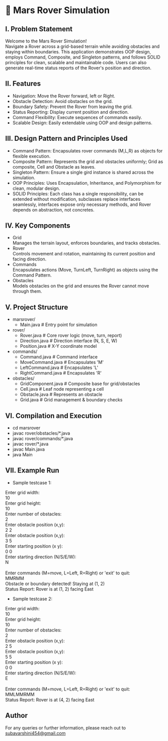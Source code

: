 # :rocket: Mars Rover Simulation

## I. Problem Statement
Welcome to the Mars Rover Simulation!<br>
Navigate a Rover across a grid-based terrain while avoiding obstacles and staying within boundaries. This application demonstrates OOP design, employs Command, Composite, and Singleton patterns, and follows SOLID principles for clean, scalable and maintainable code. Users can also generate real-time status reports of the Rover's position and direction.

## II. Features
- Navigation: Move the Rover forward, left or Right.
- Obstacle Detection: Avoid obstacles on the grid.
- Boundary Safety: Prevent the Rover from leaving the grid.
- Status Reporting: Display current position and direction.
- Command Flexibility: Execute sequences of commands easily.
- Scalable Design: Easily extendable using OOP and design patterns.
  
## III. Design Pattern and Principles Used
  - Command Pattern: Encapsulates rover commands (M,L,R) as objects for flexible execution.
  - Composite Pattern: Represents the grid and obstacles uniformly; Grid as composite, Cell and Obstacle as leaves.
  - Singleton Pattern: Ensure a single gird instance is shared across the simulation.
  - OOP Principles: Uses Encapsulation, Inheritance, and Polymorphism for clean, modular design.
  - SOLID Principles: Each class has a single responsibility, can be extended without modification, subclasses replace interfaces seamlessly, interfaces expose only necessary methods, and Rover depends on abstraction, not concretes.

## IV. Key Components
- Grid<br>
Manages the terrain layout, enforces boundaries, and tracks obstacles.
- Rover<br>
Controls movement and rotation, maintaining its current position and facing direction.
- Commands<br>
Encapsulates actions (Move, TurnLeft, TurnRight) as objects using the Command Pattern.
- Obstacles<br>
Models obstacles on the grid and ensures the Rover cannot move through them.

## V. Project Structure

- marsrover/
    - Main.java                         # Entry point for simulation
- rover/
    - Rover.java                        # Core rover logic (move, turn, report)
    - Direction.java                    # Direction interface (N, S, E, W)
    - Position.java                     # X-Y coordinate model
- commands/
    - Command.java                      # Command interface
    - MoveCommand.java                  # Encapsulates 'M'
    - LeftCommand.java                  # Encapsulates 'L'
    - RightCommand.java                 # Encapsulates 'R'
- obstacles/
    - GridComponent.java                # Composite base for grid/obstacles
    - Cell.java                         # Leaf node representing a cell
    - Obstacle.java                     # Represents an obstacle
    - Grid.java                         # Grid management & boundary checks

## VI. Compilation and Execution
- cd marsrover
- javac rover/obstacles/*.java
- javac rover/commands/*.java
- javac rover/*.java
- javac Main.java
- java Main

## VII. Example Run

- Sample testcase 1:

Enter grid width: <br>
10<br>
Enter grid height: <br>
10<br>
Enter number of obstacles: <br>
2<br>
Enter obstacle position (x,y): <br>
2 2<br>
Enter obstacle position (x,y): <br>
3 5<br>
Enter starting position (x y): <br>
0 0<br>
Enter starting direction (N/S/E/W): <br>
N<br>
<br>
Enter commands (M=move, L=Left, R=Right) or 'exit' to quit:<br>
MMRMM<br>
Obstacle or boundary detected! Staying at (1, 2)<br>
Status Report: Rover is at (1, 2) facing East<br>

- Sample testcase 2:

Enter grid width: <br>
10<br>
Enter grid height: <br>
10<br>
Enter number of obstacles: <br>
2<br>
Enter obstacle position (x,y):<br>
2 5<br>
Enter obstacle position (x,y):<br>
5 5<br>
Enter starting position (x y):<br>
0 0<br>
Enter starting direction (N/S/E/W):<br>
E<br>
<br>
Enter commands (M=move, L=Left, R=Right) or 'exit' to quit:<br>
MMLMMRMM<br>
Status Report: Rover is at (4, 2) facing East<br>

## Author
For any queries or further information, please reach out to subavarshini454@gmail.com

